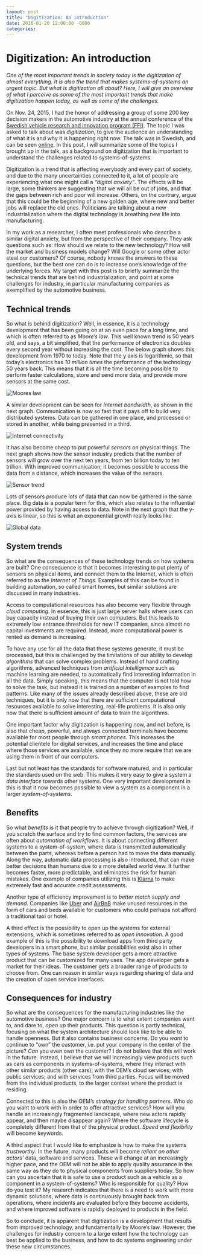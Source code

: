 ```yaml
---
layout: post
title: "Digitization: An introduction"
date: 2016-01-20 12:00:00 -0000
categories:
---
```


Digitization: An introduction
=============================

_One of the most important trends in society today is the digitization of almost everything. It is also the trend that makes systems-of-systems an urgent topic. But what is digitization all about? Here, I will give an overview of what I perceive as some of the most important trends that make digitization happen today, as well as some of the challenges._

On Nov. 24, 2015, I had the honor of addressing a group of some 200 key decision makers in the automotive industry at the annual conference of the [Swedish vehicle research and innovation program (FFI)](http://www.vinnova.se/en/FFI---Strategic-Vehicle-Research-and-Innovation/). The topic I was asked to talk about was _digitization_, to give the audience an understanding of what it is and why it is happening right now. The talk was in Swedish, and can be seen [online](https://www.youtube.com/watch?v=3uzEVDFmOYQ&index=4&list=PLI7DD2rwMEJ6dMZcwoIRM429p0sGO1VOt). In this post, I will summarize some of the topics I brought up in the talk, as a background on digitization that is important to understand the challenges related to systems-of-systems.

Digitization is a trend that is affecting everybody and every part of society, and due to the many uncertainties connected to it, a lot of people are experiencing what one might call a _“digital anxiety”_. The effects will be large, some thinkers are suggesting that we will all be out of jobs, and that the gaps between rich and poor will increase. Others, on the contrary, argue that this could be the beginning of a new golden age, where new and better jobs will replace the old ones. Politicians are talking about a new industrialization where the digital technology is breathing new life into manufacturing.

In my work as a researcher, I often meet professionals who describe a similar digital anxiety, but from the perspective of their company. They ask questions such as: How should we relate to the new technology? How will the market and business models change? Will Google or some other actor steal our customers? Of course, nobody knows the answers to these questions, but the best one can do is to increase one’s knowledge of the underlying forces. My target with this post is to briefly summarize the technical trends that are behind industrialization, and point at some challenges for industry, in particular manufacturing companies as exemplified by the automotive business.

Technical trends
----------------

So what is behind digitization? Well, in essence, it is a technology development that has been going on at an even pace for a long time, and which is often referred to as _Moore’s law_. This well known trend is 50 years old, and says, a bit simplified, that the performance of electronics doubles every second year without increasing the cost. The below graph shows this development from 1970 to today. Note that the y axis is logarithmic, so that today’s electronics has _10 million times_ the performance of the technology 50 years back. This means that it is all the time becoming possible to perform faster calculations, store and send more data, and provide more sensors at the same cost.

![Moores law](https://jakobaxelsson.github.io/societies-of-systems/assets/moores-law.png)

A similar development can be seen for _Internet bandwidth_, as shown in the next graph. Communication is now so fast that it pays off to build very distributed systems. Data can be gathered in one place, and processed or stored in another, while being presented in a third.

![Internet connectivity](/assets/internet-connectivity.png)

It has also become cheap to put powerful _sensors_ on physical things. The next graph shows how the sensor industry predicts that the number of sensors will grow over the next ten years, from ten billion today to ten trillion. With improved communication, it becomes possible to access the data from a distance, which increases the value of the sensors.

![Sensor trend](/assets/sensor-trend.jpg)

Lots of sensors produce lots of data that can now be gathered in the same place. Big data is a popular term for this, which also relates to the influential power provided by having access to data. Note in the next graph that the y-axis is linear, so this is what an exponential growth really looks like.

![Global data](/assets/global-data.jpg)

System trends
-------------

So what are the consequences of these technology trends on how systems are built? One consequence is that it becomes interesting to put plenty of sensors on physical items, and connect them to the Internet, which is often referred to as the _Internet of Things._ Examples of this can be found in building automation, so called smart homes, but similar solutions are discussed in many industries.

Access to computational resources has also become very flexible through _cloud computing_. In essence, this is just large server halls where users can buy capacity instead of buying their own computers. But this leads to extremely low entrance thresholds for new IT companies, since almost no capital investments are required. Instead, more computational power is rented as demand is increasing.

To have any use for all the data that these systems generate, it must be processed, but this is challenged by the limitations of our ability to develop _algorithms_ that can solve complex problems. Instead of hand crafting algorithms, advanced techniques from _artificial intelligence_ such as machine learning are needed, to automatically find interesting information in all the data. Simply speaking, this means that the computer is not told how to solve the task, but instead it is trained on a number of examples to find patterns. Like many of the issues already described above, these are old techniques, but it is only now that there are sufficient computational resources available to solve interesting, real-life problems. It is also only now that there is sufficient amount of data to train the algorithms.

One important factor why digitization is happening now, and not before, is also that cheap, powerful, and always connected terminals have become available for most people through _smart phones_. This increases the potential clientele for digital services, and increases the time and place where those services are available, since they no more require that we are using them in front of our computers.

Last but not least has the standards for software matured, and in particular the standards used on the web. This makes it very easy to give a system a _data interface_ towards other systems. One very important development in this is that it now becomes possible to view a system as a component in a larger _system-of-systems_.

Benefits
--------

So what _benefits_ is it that people try to achieve through digitization? Well, if you scratch the surface and try to find common factors, the services are often about _automation of workflows_. It is about connecting different systems to a system-of-system, where data is transmitted automatically between the parts, whereas before a person had to move the data manually. Along the way, automatic data processing is also introduced, that can make better decisions than humans due to a more detailed world view. It further becomes faster, more predictable, and eliminates the risk for human mistakes. One example of companies utilizing this is [Klarna](http://www.klarna.se/) to make extremely fast and accurate credit assessments.

Another type of efficiency improvement is to _better match supply and demand_. Companies like [Uber](http://www.uber.com/) and [AirBnB](http://www.airbnb.com/) make unused resources in the form of cars and beds available for customers who could perhaps not afford a traditional taxi or hotel.

A third effect is the possibility to open up the systems for external extensions, which is sometimes referred to as _open innovation_. A good example of this is the possibility to download apps from third party developers in a smart phone, but similar possibilities exist also in other types of systems. The base system developer gets a more attractive product that can be customized for many uses. The app developer gets a market for their ideas. The customer gets a broader range of products to choose from. One can reason in similar ways regarding sharing of data and the creation of open service interfaces.

Consequences for industry
-------------------------

So what are the consequences for the manufacturing industries like the automotive business? One major concern is to what extent companies want to, and dare to, _open up_ their products. This question is partly technical, focusing on what the system architecture should look like to be able to handle openness. But it also contains business concerns. Do you _want_ to continue to “own” the customer, i.e. put your company in the center of the picture? _Can_ you even own the customer? I do not believe that this will work in the future. Instead, I believe that we will increasingly view products such as cars as components in systems-of-systems, where they interact with other similar products (other cars); with the OEM’s cloud services; with public services; and with services from third parties. Focus will be moved from the individual products, to the larger context where the product is residing.

Connected to this is also the OEM’s _strategy for handling partners_. Who do you want to work with in order to offer attractive services? How will you handle an increasingly fragmented landscape, where new actors rapidly appear, and then maybe disappear again? Where the software lifecycle is completely different from that of the physical product. _Speed and flexibility_ will become keywords.

A third aspect that I would like to emphasize is how to make the systems _trustworthy_. In the future, many products will become _reliant on other actors’_ data, software and services. These will change at an increasingly higher pace, and the OEM will not be able to apply quality assurance in the same way as they do to physical components from suppliers today. So how can you ascertain that it is safe to use a product such as a vehicle as a component in a system-of-systems? Who is responsible for quality? How do you test it? My research indicates that there is a need to work with more dynamic solutions, where data is continuously brought back from operations, where incidents are evaluated before they become accidents, and where improved software is rapidly deployed to products in the field.

So to conclude, it is apparent that digitization is a development that results from improved technology, and fundamentally by Moore’s law. However, the challenges for industry concern to a large extent how the technology can best be applied to the business, and how to do systems engineering under these new circumstances.